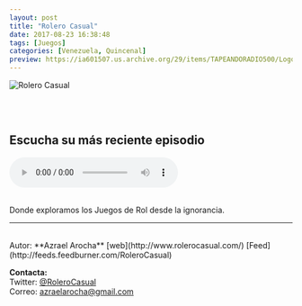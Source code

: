 ```yaml
---
layout: post
title: "Rolero Casual"
date: 2017-08-23 16:38:48
tags: [Juegos]
categories: [Venezuela, Quincenal]
preview: https://ia601507.us.archive.org/29/items/TAPEANDORADIO500/Logo_1140-AzraelArocha300.jpg
---
```


![Rolero Casual](https://ia601507.us.archive.org/29/items/TAPEANDORADIO500/Logo_1140-AzraelArocha500.jpg)

<br/>
<br/>

## Escucha su más reciente episodio

<!--reproductor-feed=http://feeds.feedburner.com/RoleroCasual-->
<!--reproductor-start-->
<audio id="audio" preload="auto" controls="" src="http://feedproxy.google.com/~r/RoleroCasual/~5/1BZtzDOY0Vg/Rolero%20Casual%20-%20Fallo%20Cr%C3%ADtico%20%231%20-%20Se%20que%20es%20Ser%20Rolero%20-%20Parodia%20de%20Torero%20de%20Chayanne.mp3"></audio>
<!--reproductor-end-->

<br/>  
Donde exploramos los Juegos de Rol desde la ignorancia.

_ _ _  

<br>
Autor: **Azrael Arocha**  
[web](http://www.rolerocasual.com/)  
[Feed](http://feeds.feedburner.com/RoleroCasual)  



**Contacta:**  
Twitter: [@RoleroCasual](https://twitter.com/RoleroCasual)  
Correo: [azraelarocha@gmail.com](mailto:azraelarocha@gmail.com)  
